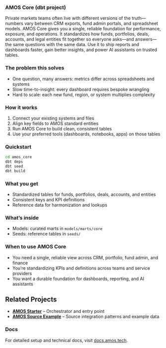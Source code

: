 ### AMOS Core (dbt project)

Private markets teams often live with different versions of the truth—numbers vary between CRM exports, fund admin portals, and spreadsheet models. AMOS Core gives you a single, reliable foundation for performance, exposure, and operations. It standardizes how funds, portfolios, deals, accounts, and legal entities fit together so everyone asks—and answers—the same questions with the same data. Use it to ship reports and dashboards faster, gain better insights, and power AI assistants on trusted tables.

### The problem this solves

- One question, many answers: metrics differ across spreadsheets and systems
- Slow time-to-insight: every dashboard requires bespoke wrangling
- Hard to scale: each new fund, region, or system multiplies complexity

### How it works

1. Connect your existing systems and files
2. Align key fields to AMOS standard entities
3. Run AMOS Core to build clean, consistent tables
4. Use your preferred tools (dashboards, notebooks, apps) on those tables

### Quickstart

```bash
cd amos_core
dbt deps
dbt seed
dbt build
```

### What you get

- Standardized tables for funds, portfolios, deals, accounts, and entities
- Consistent keys and KPI definitions
- Reference data for harmonization and lookups

### What’s inside

- Models: curated marts in `models/marts/core`
- Seeds: reference tables in `seeds/`

### When to use AMOS Core

- You need a single, reliable view across CRM, portfolio, fund admin, and finance
- You’re standardizing KPIs and definitions across teams and service providers
- You want a durable foundation for dashboards, reporting, and AI assistants

## Related Projects

- **[AMOS Starter](../starter)** – Orchestrator and entry point
- **[AMOS Source Example](../source-example)** – Source integration patterns and example data

### Docs

For detailed setup and technical docs, visit [docs.amos.tech](https://docs.amos.tech).


